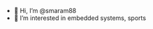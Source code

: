 - 👋 Hi, I’m @smaram88
- 👀 I’m interested in embedded systems, sports

<!---
smaram88/smaram88 is a ✨ special ✨ repository because its `README.md` (this file) appears on your GitHub profile.
You can click the Preview link to take a look at your changes.
--->
